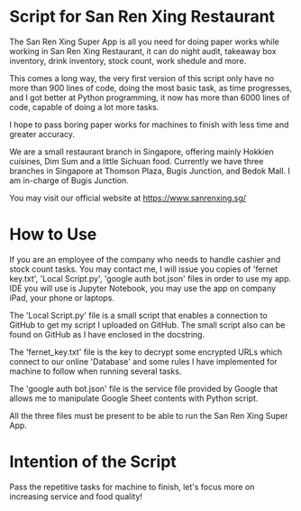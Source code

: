 # Script for San Ren Xing Restaurant

The San Ren Xing Super App is all you need for doing paper works while working in San Ren Xing Restaurant, it can do night audit, takeaway box inventory, drink inventory, stock count, work shedule and more.

This comes a long way, the very first version of this script only have no more than 900 lines of code, doing the most basic task, as time progresses, and I got better at Python programming, it now has more than 6000 lines of code, capable of doing a lot more tasks.

I hope to pass boring paper works for machines to finish with less time and greater accuracy.

We are a small restaurant branch in Singapore, offering mainly Hokkien cuisines, Dim Sum and a little Sichuan food. Currently we have three branches in Singapore at Thomson Plaza, Bugis Junction, and Bedok Mall. I am in-charge of Bugis Junction.

You may visit our official website at https://www.sanrenxing.sg/

# How to Use
If you are an employee of the company who needs to handle cashier and stock count tasks. You may contact me, I will issue you copies of 'fernet key.txt', 'Local Script.py', 'google auth bot.json' files in order to use my app. IDE you will use is Jupyter Notebook, you may use the app on company iPad, your phone or laptops. 

The 'Local Script.py' file is a small script that enables a connection to GitHub to get my script I uploaded on GitHub. The small script also can be found on GitHub as I have enclosed in the docstring.

The 'fernet_key.txt' file is the key to decrypt some encrypted URLs which connect to our online 'Database' and some rules I have implemented for machine to follow when running several tasks.

The 'google auth bot.json' file is the service file provided by Google that allows me to manipulate Google Sheet contents with Python script.

All the three files must be present to be able to run the San Ren Xing Super App.

# Intention of the Script
Pass the repetitive tasks for machine to finish, let's focus more on increasing service and food quality!
